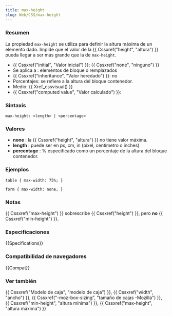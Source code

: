 ```yaml
---
title: max-height
slug: Web/CSS/max-height
---
```


### Resumen

La propiedad `max-height` se utiliza para definir la altura máxima de un elemento dado. Impide que el valor de la {{ Cssxref("height", "altura") }} pueda llegar a ser más grande que la de `max-height`.

- {{ Cssxref("initial", "Valor inicial") }}: {{ Cssxref("none", "ninguno") }}
- Se aplica a : elementos de bloque o remplazados
- {{ Cssxref("inheritance", "Valor heredado") }}: no
- Porcentajes: se refiere a la altura del bloque contenedor.
- Medio: {{ Xref_cssvisual() }}
- {{ Cssxref("computed value", "Valor calculado") }}:

### Sintaxis

```
max-height: <length> | <percentage>
```

### Valores

- **none** : la {{ Cssxref("height", "altura") }} no tiene valor máxima.
- **length** : puede ser en px, cm, in (píxel, centímetro o inches)
- **percentage** : % especificado como un porcentaje de la altura del bloque contenedor.

### Ejemplos

```
table { max-width: 75%; }

form { max-width: none; }
```

### Notas

{{ Cssxref("max-height") }} sobrescribe {{ Cssxref("height") }}, pero **no** {{ Cssxref("min-height") }}.

### Especificaciones

{{Specifications}}

### Compatibilidad de navegadores

{{Compat}}

### Ver también

{{ Cssxref("Modelo de caja", "modelo de caja") }}, {{ Cssxref("width", "ancho") }}, {{ Cssxref("-moz-box-sizing", "tamaño de cajas -Mozilla") }}, {{ Cssxref("min-height", "altura mínima") }}, {{ Cssxref("max-height", "altura máxima") }}
